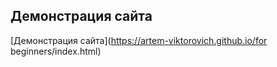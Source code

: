 ## Демонстрация сайта
[Демонстрация сайта](https://artem-viktorovich.github.io/for beginners/index.html)
